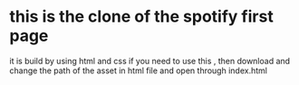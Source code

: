 # this is the clone of the spotify first page 
it is build by using html and css
if you need to use this , then download and change the path of  the asset in html file and open through index.html
